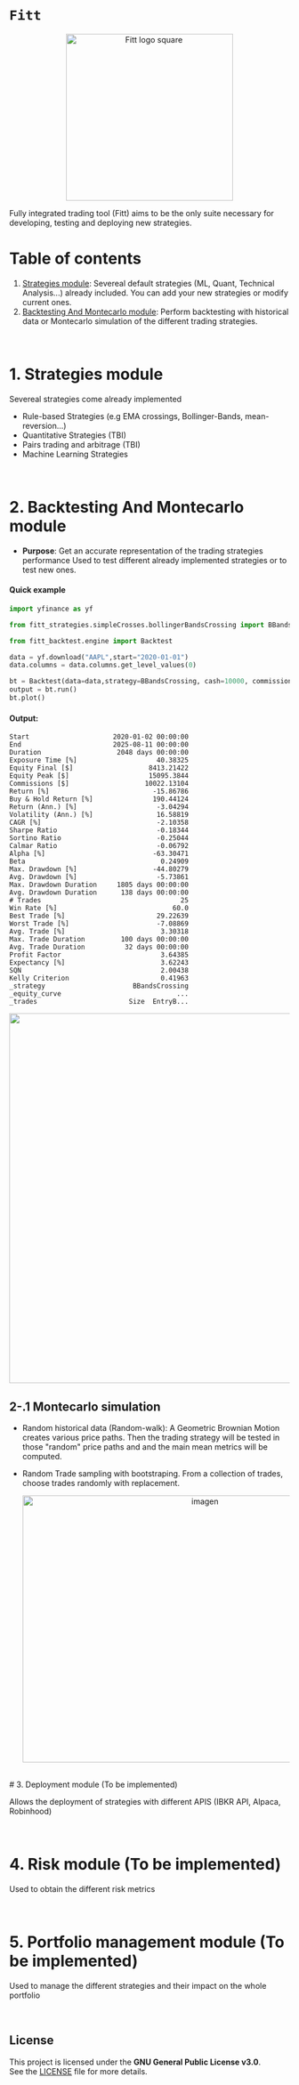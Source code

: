 
# ``Fitt`` 

<div align="center">
  <img width="300" height="300" alt="Fitt logo square" src="https://github.com/user-attachments/assets/90327620-8d98-4719-8222-46970615ec02"/>
</div>

Fully integrated trading tool (Fitt) aims to be the only suite necessary for developing, testing and deploying new strategies.



# Table of contents
1) [Strategies module](#1-strategies-module): Severeal default strategies (ML, Quant, Technical Analysis...) already included. You can add your new strategies or modify current ones.
2) [Backtesting And Montecarlo module](#2-backtesting-and-montecarlo-module): Perform backtesting with historical data or Montecarlo simulation of the different trading strategies.

</br>

# 1. Strategies module 
Severeal strategies come already implemented
- Rule-based Strategies (e.g EMA crossings, Bollinger-Bands, mean-reversion...)
- Quantitative Strategies  (TBI)
- Pairs trading and arbitrage (TBI)
- Machine Learning Strategies

</br>

# 2. Backtesting And Montecarlo module
- **Purpose**: Get an accurate representation of the trading strategies performance
Used to test different already implemented strategies or to test new ones.

#### Quick example
```python
import yfinance as yf

from fitt_strategies.simpleCrosses.bollingerBandsCrossing import BBandsCrossing

from fitt_backtest.engine import Backtest

data = yf.download("AAPL",start="2020-01-01")
data.columns = data.columns.get_level_values(0)

bt = Backtest(data=data,strategy=BBandsCrossing, cash=10000, commission=0.02)
output = bt.run()
bt.plot()
```

#### Output:
```
Start                     2020-01-02 00:00:00
End                       2025-08-11 00:00:00
Duration                   2048 days 00:00:00
Exposure Time [%]                    40.38325
Equity Final [$]                   8413.21422
Equity Peak [$]                    15095.3844
Commissions [$]                   10022.13104
Return [%]                          -15.86786
Buy & Hold Return [%]               190.44124
Return (Ann.) [%]                    -3.04294
Volatility (Ann.) [%]                16.58819
CAGR [%]                             -2.10358
Sharpe Ratio                         -0.18344
Sortino Ratio                        -0.25044
Calmar Ratio                         -0.06792
Alpha [%]                           -63.30471
Beta                                  0.24909
Max. Drawdown [%]                   -44.80279
Avg. Drawdown [%]                    -5.73861
Max. Drawdown Duration     1805 days 00:00:00
Avg. Drawdown Duration      138 days 00:00:00
# Trades                                   25
Win Rate [%]                             60.0
Best Trade [%]                       29.22639
Worst Trade [%]                      -7.08869
Avg. Trade [%]                        3.30318
Max. Trade Duration         100 days 00:00:00
Avg. Trade Duration          32 days 00:00:00
Profit Factor                         3.64385
Expectancy [%]                        3.62243
SQN                                   2.00438
Kelly Criterion                       0.41963
_strategy                      BBandsCrossing
_equity_curve                             ...
_trades                       Size  EntryB...
```

<div align="center">
<img width="1919" height="665" alt="imagen" src="https://github.com/user-attachments/assets/93528b19-e6f9-486e-bc78-f38c8278e9f3" />
</div>


## 2-.1 Montecarlo simulation
- Random historical data (Random-walk): A Geometric Brownian Motion creates various price paths. Then the trading strategy will be tested in those "random" price paths and and the main mean metrics will be computed.
- Random Trade sampling with bootstraping. From a collection of trades, choose trades randomly with replacement.
  </br>
  
  <div align="center">
  <img width="640" height="480" alt="imagen" src="https://github.com/user-attachments/assets/b2a6a804-b9bf-44f6-86fc-3e217879b91e" />
  </div>

</br>
# 3. Deployment module (To be implemented)

Allows the deployment of strategies with different APIS (IBKR API, Alpaca, Robinhood)

</br>

# 4. Risk module (To be implemented)
Used to obtain the different risk metrics

</br>


# 5. Portfolio management module (To be implemented)
Used to manage the different strategies and their impact on the whole portfolio

</br>


## License

This project is licensed under the **GNU General Public License v3.0**.  
See the [LICENSE](./LICENSE) file for more details.
